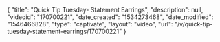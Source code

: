 {
    "title": "Quick Tip Tuesday- Statement Earrings",
    "description": null,
    "videoid": "170700221",
    "date_created": "1534273468",
    "date_modified": "1546466828",
    "type": "captivate",
    "layout": "video",
    "url": "\/v\/quick-tip-tuesday-statement-earrings\/170700221"
}